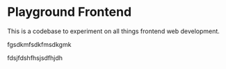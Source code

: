 # Playground Frontend

This is a codebase to experiment on all things frontend web development.

fgsdkmfsdkfmsdkgmk

fdsjfdshfhsjsdfhjdh